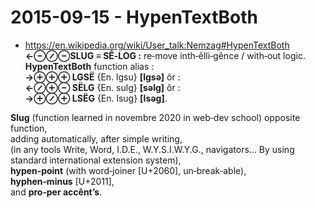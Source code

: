 # 2015-09-15 - HypenTextBoth
- https://en.wikipedia.org/wiki/User_talk:Nemzag#HypenTextBoth  
**←⊖⊘⊖SLUG ≡ SÊ‑LOG :** re‑move inth‑êlli‑gênce / with‑out logic.  
**HypenTextBoth** function alias :  
**→⊕⊕⊕ LGSË** {En. lgsu} **[lɡsə]** ôr :  
**←⊘⊕⊖ SËLG** {En. sulg} **[səlɡ]** ôr :  
**→⊕⊘⊕ LSËG** {En. lsug} **[lsəɡ]**.

**Slug** (function learned in novembre 2020 in web‑dev school) opposite function,  
adding automatically, after simple writing,  
(in any tools Write, Word, I.D.E., W.Y.S.I.W.Y.G., navigators… By using standard international extension system),  
**hypen‑point** (with word‑joiner [U+2060], un‑break‑able),  
**hyphen‑minus** [U+2011],  
and **pro‑per accênt’s**.
